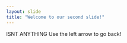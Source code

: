 ```yaml
---
layout: slide
title: "Welcome to our second slide!"
---
```

ISNT ANYTHING
Use the left arrow to go back!

